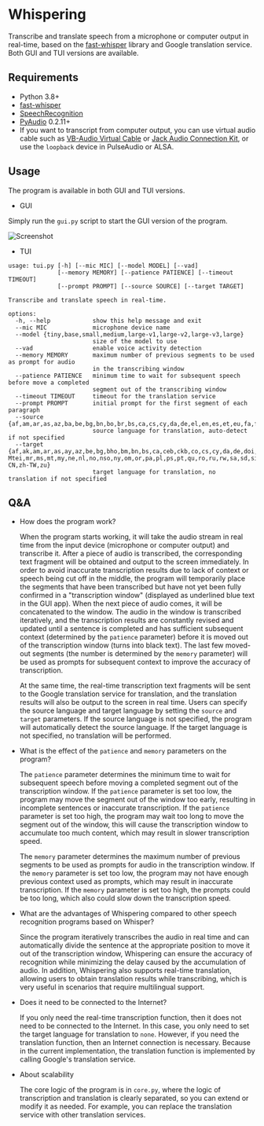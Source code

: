 # Whispering

Transcribe and translate speech from a microphone or computer output in real-time, based on the [fast-whisper](https://github.com/SYSTRAN/faster-whisper) library and Google translation service. Both GUI and TUI versions are available.

## Requirements

- Python 3.8+
- [fast-whisper](https://github.com/SYSTRAN/faster-whisper)
- [SpeechRecognition](https://pypi.org/project/SpeechRecognition)
- [PyAudio](https://pypi.org/project/PyAudio) 0.2.11+
- If you want to transcript from computer output, you can use virtual audio cable such as [VB-Audio Virtual Cable](https://vb-audio.com/Cable) or [Jack Audio Connection Kit](https://jackaudio.org), or use the `loopback` device in PulseAudio or ALSA.

## Usage

The program is available in both GUI and TUI versions.

- GUI

Simply run the `gui.py` script to start the GUI version of the program.

![Screenshot](https://github.com/Jemtaly/Whispering/assets/83796250/c68fcd61-752f-4c16-9c13-231ac4b0d2fc)

- TUI

```
usage: tui.py [-h] [--mic MIC] [--model MODEL] [--vad]
              [--memory MEMORY] [--patience PATIENCE] [--timeout TIMEOUT]
              [--prompt PROMPT] [--source SOURCE] [--target TARGET]

Transcribe and translate speech in real-time.

options:
  -h, --help            show this help message and exit
  --mic MIC             microphone device name
  --model {tiny,base,small,medium,large-v1,large-v2,large-v3,large}
                        size of the model to use
  --vad                 enable voice activity detection
  --memory MEMORY       maximum number of previous segments to be used as prompt for audio
                        in the transcribing window
  --patience PATIENCE   minimum time to wait for subsequent speech before move a completed
                        segment out of the transcribing window
  --timeout TIMEOUT     timeout for the translation service
  --prompt PROMPT       initial prompt for the first segment of each paragraph
  --source {af,am,ar,as,az,ba,be,bg,bn,bo,br,bs,ca,cs,cy,da,de,el,en,es,et,eu,fa,fi,fo,fr,gl,gu,ha,haw,he,hi,hr,ht,hu,hy,id,is,it,ja,jw,ka,kk,km,kn,ko,la,lb,ln,lo,lt,lv,mg,mi,mk,ml,mn,mr,ms,mt,my,ne,nl,nn,no,oc,pa,pl,ps,pt,ro,ru,sa,sd,si,sk,sl,sn,so,sq,sr,su,sv,sw,ta,te,tg,th,tk,tl,tr,tt,uk,ur,uz,vi,yi,yo,yue,zh}
                        source language for translation, auto-detect if not specified
  --target {af,ak,am,ar,as,ay,az,be,bg,bho,bm,bn,bs,ca,ceb,ckb,co,cs,cy,da,de,doi,dv,ee,el,en,eo,es,et,eu,fa,fi,fil,fr,fy,ga,gd,gl,gn,gom,gu,ha,haw,he,hi,hmn,hr,ht,hu,hy,id,ig,ilo,is,it,ja,jw,ka,kk,km,kn,ko,kri,ku,ky,la,lb,lg,ln,lo,lt,lus,lv,mai,mg,mi,mk,ml,mn,mni-Mtei,mr,ms,mt,my,ne,nl,no,nso,ny,om,or,pa,pl,ps,pt,qu,ro,ru,rw,sa,sd,si,sk,sl,sm,sn,so,sq,sr,st,su,sv,sw,ta,te,tg,th,ti,tk,tl,tr,ts,tt,ug,uk,ur,uz,vi,xh,yi,yo,zh-CN,zh-TW,zu}
                        target language for translation, no translation if not specified
```

## Q&A

- How does the program work?

  When the program starts working, it will take the audio stream in real time from the input device (microphone or computer output) and transcribe it. After a piece of audio is transcribed, the corresponding text fragment will be obtained and output to the screen immediately. In order to avoid inaccurate transcription results due to lack of context or speech being cut off in the middle, the program will temporarily place the segments that have been transcribed but have not yet been fully confirmed in a "transcription window" (displayed as underlined blue text in the GUI app). When the next piece of audio comes, it will be concatenated to the window. The audio in the window is transcribed iteratively, and the transcription results are constantly revised and updated until a sentence is completed and has sufficient subsequent context (determined by the `patience` parameter) before it is moved out of the transcription window (turns into black text). The last few moved-out segments (the number is determined by the `memory` parameter) will be used as prompts for subsequent context to improve the accuracy of transcription.

  At the same time, the real-time transcription text fragments will be sent to the Google translation service for translation, and the translation results will also be output to the screen in real time. Users can specify the source language and target language by setting the `source` and `target` parameters. If the source language is not specified, the program will automatically detect the source language. If the target language is not specified, no translation will be performed.

- What is the effect of the `patience` and `memory` parameters on the program?

  The `patience` parameter determines the minimum time to wait for subsequent speech before moving a completed segment out of the transcription window. If the `patience` parameter is set too low, the program may move the segment out of the window too early, resulting in incomplete sentences or inaccurate transcription. If the `patience` parameter is set too high, the program may wait too long to move the segment out of the window, this will cause the transcription window to accumulate too much content, which may result in slower transcription speed.

  The `memory` parameter determines the maximum number of previous segments to be used as prompts for audio in the transcription window. If the `memory` parameter is set too low, the program may not have enough previous context used as prompts, which may result in inaccurate transcription. If the `memory` parameter is set too high, the prompts could be too long, which also could slow down the transcription speed.

- What are the advantages of Whispering compared to other speech recognition programs based on Whisper?

  Since the program iteratively transcribes the audio in real time and can automatically divide the sentence at the appropriate position to move it out of the transcription window, Whispering can ensure the accuracy of recognition while minimizing the delay caused by the accumulation of audio. In addition, Whispering also supports real-time translation, allowing users to obtain translation results while transcribing, which is very useful in scenarios that require multilingual support.

- Does it need to be connected to the Internet?

  If you only need the real-time transcription function, then it does not need to be connected to the Internet. In this case, you only need to set the target language for translation to `none`. However, if you need the translation function, then an Internet connection is necessary. Because in the current implementation, the translation function is implemented by calling Google's translation service.

- About scalability

  The core logic of the program is in `core.py`, where the logic of transcription and translation is clearly separated, so you can extend or modify it as needed. For example, you can replace the translation service with other translation services.

